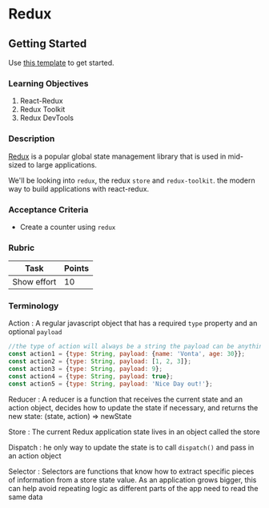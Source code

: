 # Redux

## Getting Started

Use [this template](https://github.com/alchemycodelab/spotlight-redux) to get started.

### Learning Objectives

1. React-Redux
1. Redux Toolkit
1. Redux DevTools

### Description

[Redux](https://redux.js.org/tutorials/essentials/part-1-overview-concepts) is a popular global state management library that is used in mid-sized to large applications.

We'll be looking into `redux`, the redux `store` and `redux-toolkit`. the modern way to build applications with react-redux.

### Acceptance Criteria

- Create a counter using `redux`

### Rubric

| Task        | Points |
| ----------- | ------ |
| Show effort | 10     |

### Terminology

Action
: A regular javascript object that has a required `type` property and an optional `payload`

```js
//the type of action will always be a string the payload can be anything
const action1 = {type: String, payload: {name: 'Vonta', age: 30}};
const action2 = {type: String, payload: [1, 2, 3]};
const action3 = {type: String, payload: 9};
const action4 = {type: String, payload: true};
const action5 = {type: String, payload: 'Nice Day out!'};
```

Reducer : A reducer is a function that receives the current state and an action object, decides how to update the state if necessary, and returns the new state: (state, action) => newState

Store : The current Redux application state lives in an object called the store

Dispatch : he only way to update the state is to call `dispatch()` and pass in an action object

Selector : Selectors are functions that know how to extract specific pieces of information from a store state value. As an application grows bigger, this can help avoid repeating logic as different parts of the app need to read the same data
